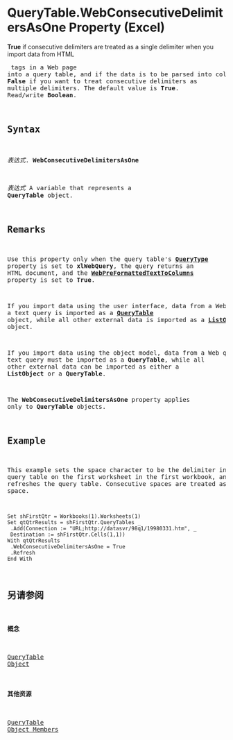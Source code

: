 
# QueryTable.WebConsecutiveDelimitersAsOne Property (Excel)

 **True** if consecutive delimiters are treated as a single delimiter when you import data from HTML <PRE> tags in a Web page into a query table, and if the data is to be parsed into columns. **False** if you want to treat consecutive delimiters as multiple delimiters. The default value is **True**. Read/write **Boolean**.


## Syntax

 _表达式_. **WebConsecutiveDelimitersAsOne**

 _表达式_ A variable that represents a **QueryTable** object.


## Remarks

Use this property only when the query table's  **[QueryType](7cf9ea40-62ea-7211-7832-31eceb44ed15.md)** property is set to **xlWebQuery**, the query returns an HTML document, and the **[WebPreFormattedTextToColumns](5365c5c8-9dc9-3140-c3cc-679bd0db4477.md)** property is set to **True**.

If you import data using the user interface, data from a Web query or a text query is imported as a  **[QueryTable](505b84ea-64b3-b4fe-741a-de6884eb69eb.md)** object, while all other external data is imported as a **[ListObject](46de6c4f-8ce0-0c7d-da59-6e52f5eab612.md)** object.

If you import data using the object model, data from a Web query or a text query must be imported as a  **QueryTable**, while all other external data can be imported as either a **ListObject** or a **QueryTable**.

The  **WebConsecutiveDelimitersAsOne** property applies only to **QueryTable** objects.


## Example

This example sets the space character to be the delimiter in the query table on the first worksheet in the first workbook, and then it refreshes the query table. Consecutive spaces are treated as a single space.


```
Set shFirstQtr = Workbooks(1).Worksheets(1) 
Set qtQtrResults = shFirstQtr.QueryTables _ 
 .Add(Connection := "URL;http://datasvr/98q1/19980331.htm", _ 
 Destination := shFirstQtr.Cells(1,1)) 
With qtQtrResults 
 .WebConsecutiveDelimitersAsOne = True 
 .Refresh 
End With
```


## 另请参阅


#### 概念


[QueryTable Object](505b84ea-64b3-b4fe-741a-de6884eb69eb.md)
#### 其他资源


[QueryTable Object Members](http://msdn.microsoft.com/library/9a61f024-c1dc-c11b-942f-ff2a6617bdc4%28Office.15%29.aspx)